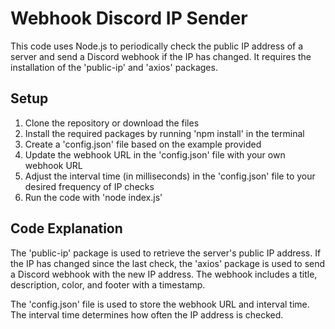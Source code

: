 <body>
	<h1>Webhook Discord IP Sender</h1>
	<p>This code uses Node.js to periodically check the public IP address of a server and send a Discord webhook if the IP has changed. It requires the installation of the 'public-ip' and 'axios' packages.</p>
	<h2>Setup</h2>
	<ol>
		<li>Clone the repository or download the files</li>
		<li>Install the required packages by running 'npm install' in the terminal</li>
		<li>Create a 'config.json' file based on the example provided</li>
		<li>Update the webhook URL in the 'config.json' file with your own webhook URL</li>
		<li>Adjust the interval time (in milliseconds) in the 'config.json' file to your desired frequency of IP checks</li>
		<li>Run the code with 'node index.js'</li>
	</ol>
	<h2>Code Explanation</h2>
	<p>The 'public-ip' package is used to retrieve the server's public IP address. If the IP has changed since the last check, the 'axios' package is used to send a Discord webhook with the new IP address. The webhook includes a title, description, color, and footer with a timestamp.</p>
	<p>The 'config.json' file is used to store the webhook URL and interval time. The interval time determines how often the IP address is checked.</p>
